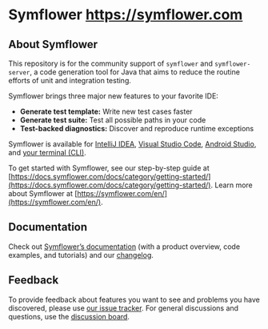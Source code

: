# Symflower https://symflower.com

## About Symflower

This repository is for the community support of `symflower` and `symflower-server`, a code generation tool for Java that aims to reduce the routine efforts of unit and integration testing. 

Symflower brings three major new features to your favorite IDE:
- **Generate test template:** Write new test cases faster
- **Generate test suite:** Test all possible paths in your code
- **Test-backed diagnostics:** Discover and reproduce runtime exceptions

Symflower is available for [IntelliJ IDEA](https://plugins.jetbrains.com/plugin/18944-symflower), [Visual Studio Code](https://marketplace.visualstudio.com/items?itemName=symflower.symflower&ssr=false), [Android Studio](https://plugins.jetbrains.com/plugin/18944-symflower), and [your terminal (CLI)](https://symflower.com/en/products/symflower-cli/cli-java/). 

To get started with Symflower, see our step-by-step guide at [https://docs.symflower.com/docs/category/getting-started/](https://docs.symflower.com/docs/category/getting-started/).
Learn more about Symflower at [https://symflower.com/en/](https://symflower.com/en/).

## Documentation

Check out [Symflower’s documentation](https://docs.symflower.com/) (with a product overview, code examples, and tutorials) and our [changelog](https://docs.symflower.com/docs/changelog/).

## Feedback

To provide feedback about features you want to see and problems you have discovered, please use [our issue tracker](https://github.com/symflower/symflower/issues). For general discussions and questions, use the [discussion board](https://github.com/symflower/symflower/discussions).
